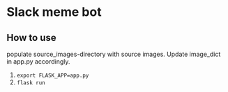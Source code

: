 # Slack meme bot

## How to use
populate source_images-directory with source images. Update image_dict in app.py accordingly.

1. `export FLASK_APP=app.py`
2. `flask run`

